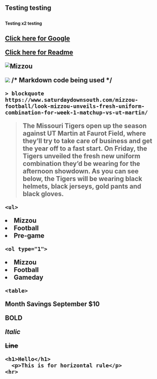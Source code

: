 <!DOCTYPE html>

<html lang="en">
   
<body>

<h2> Testing testing <h2>
<h4> Testing x2 testing <h2>

<a href="https://www.google.com">Click here for Google </a>
    <p></p>
<a href="https://github.com/DaytonSteffeny/Markdown/blob/master/README.md">Click here for Readme </a>
     <p></p>
    <img
         src="challenge1.png" alt="Mizzou">
     <p></p>
    <img src="http://nyc.missourialumnispaces.com/wp-content/uploads/sites/79/2016/10/USATSI_78778993-650x342.jpg">
    /* Markdown code being used */
    
    > blockquote https://www.saturdaydownsouth.com/mizzou-football/look-mizzou-unveils-fresh-uniform-combination-for-week-1-matchup-vs-ut-martin/
   > The Missouri Tigers open up the season against UT Martin at Faurot Field, where they’ll try to take care of business and get the year off to a fast start. On Friday, the Tigers unveiled the fresh new uniform combination they’d be wearing for the afternoon showdown. As you can see below, the Tigers will be wearing black helmets, black jerseys, gold pants and black gloves.

    
    <ul>
  <li>Mizzou</li>
  <li>Football</li>
  <li>Pre-game</li>
</ul>
    
    <ol type="1">
  <li>Mizzou</li>
  <li>Football</li>
  <li>Gameday</li>
</ol>
    
   
    
    
    <table>
 <tr>
   <th>Month</th>
   <th>Savings</th>
 </tr>
 <tr>
   <td>September</td>
   <td>$10</td>
 </tr>
</table>
      <p></p>
<b>BOLD</b>
  <p></p>
<i>Italic</i>
      <p></p>
<s>Line</s>
      <p></p>
    
    <h1>Hello</h1>
      <p>This is for horizontal rule</p>
    <hr>

</body>
</html>
